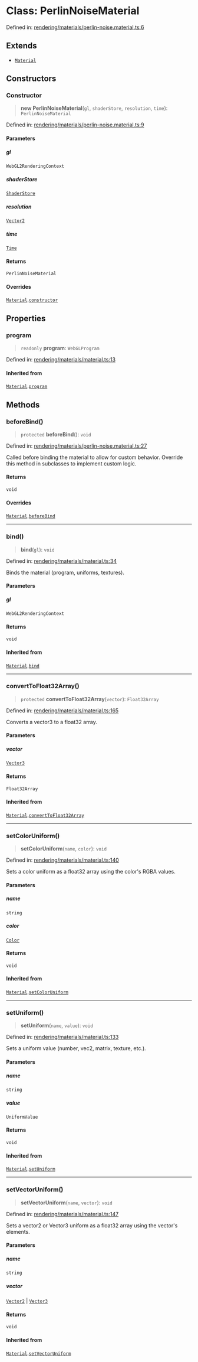 # Class: PerlinNoiseMaterial

Defined in: [rendering/materials/perlin-noise.material.ts:6](https://github.com/Forge-Game-Engine/Forge/blob/7b95769650b59c5ba12aa490e41717344ca6bf1e/src/rendering/materials/perlin-noise.material.ts#L6)

## Extends

- [`Material`](Material.md)

## Constructors

### Constructor

> **new PerlinNoiseMaterial**(`gl`, `shaderStore`, `resolution`, `time`): `PerlinNoiseMaterial`

Defined in: [rendering/materials/perlin-noise.material.ts:9](https://github.com/Forge-Game-Engine/Forge/blob/7b95769650b59c5ba12aa490e41717344ca6bf1e/src/rendering/materials/perlin-noise.material.ts#L9)

#### Parameters

##### gl

`WebGL2RenderingContext`

##### shaderStore

[`ShaderStore`](ShaderStore.md)

##### resolution

[`Vector2`](Vector2.md)

##### time

[`Time`](Time.md)

#### Returns

`PerlinNoiseMaterial`

#### Overrides

[`Material`](Material.md).[`constructor`](Material.md#constructor)

## Properties

### program

> `readonly` **program**: `WebGLProgram`

Defined in: [rendering/materials/material.ts:13](https://github.com/Forge-Game-Engine/Forge/blob/7b95769650b59c5ba12aa490e41717344ca6bf1e/src/rendering/materials/material.ts#L13)

#### Inherited from

[`Material`](Material.md).[`program`](Material.md#program)

## Methods

### beforeBind()

> `protected` **beforeBind**(): `void`

Defined in: [rendering/materials/perlin-noise.material.ts:27](https://github.com/Forge-Game-Engine/Forge/blob/7b95769650b59c5ba12aa490e41717344ca6bf1e/src/rendering/materials/perlin-noise.material.ts#L27)

Called before binding the material to allow for custom behavior.
Override this method in subclasses to implement custom logic.

#### Returns

`void`

#### Overrides

[`Material`](Material.md).[`beforeBind`](Material.md#beforebind)

***

### bind()

> **bind**(`gl`): `void`

Defined in: [rendering/materials/material.ts:34](https://github.com/Forge-Game-Engine/Forge/blob/7b95769650b59c5ba12aa490e41717344ca6bf1e/src/rendering/materials/material.ts#L34)

Binds the material (program, uniforms, textures).

#### Parameters

##### gl

`WebGL2RenderingContext`

#### Returns

`void`

#### Inherited from

[`Material`](Material.md).[`bind`](Material.md#bind)

***

### convertToFloat32Array()

> `protected` **convertToFloat32Array**(`vector`): `Float32Array`

Defined in: [rendering/materials/material.ts:165](https://github.com/Forge-Game-Engine/Forge/blob/7b95769650b59c5ba12aa490e41717344ca6bf1e/src/rendering/materials/material.ts#L165)

Converts a vector3 to a float32 array.

#### Parameters

##### vector

[`Vector3`](Vector3.md)

#### Returns

`Float32Array`

#### Inherited from

[`Material`](Material.md).[`convertToFloat32Array`](Material.md#converttofloat32array)

***

### setColorUniform()

> **setColorUniform**(`name`, `color`): `void`

Defined in: [rendering/materials/material.ts:140](https://github.com/Forge-Game-Engine/Forge/blob/7b95769650b59c5ba12aa490e41717344ca6bf1e/src/rendering/materials/material.ts#L140)

Sets a color uniform as a float32 array using the color's RGBA values.

#### Parameters

##### name

`string`

##### color

[`Color`](Color.md)

#### Returns

`void`

#### Inherited from

[`Material`](Material.md).[`setColorUniform`](Material.md#setcoloruniform)

***

### setUniform()

> **setUniform**(`name`, `value`): `void`

Defined in: [rendering/materials/material.ts:133](https://github.com/Forge-Game-Engine/Forge/blob/7b95769650b59c5ba12aa490e41717344ca6bf1e/src/rendering/materials/material.ts#L133)

Sets a uniform value (number, vec2, matrix, texture, etc.).

#### Parameters

##### name

`string`

##### value

`UniformValue`

#### Returns

`void`

#### Inherited from

[`Material`](Material.md).[`setUniform`](Material.md#setuniform)

***

### setVectorUniform()

> **setVectorUniform**(`name`, `vector`): `void`

Defined in: [rendering/materials/material.ts:147](https://github.com/Forge-Game-Engine/Forge/blob/7b95769650b59c5ba12aa490e41717344ca6bf1e/src/rendering/materials/material.ts#L147)

Sets a vector2 or Vector3 uniform as a float32 array using the vector's elements.

#### Parameters

##### name

`string`

##### vector

[`Vector2`](Vector2.md) | [`Vector3`](Vector3.md)

#### Returns

`void`

#### Inherited from

[`Material`](Material.md).[`setVectorUniform`](Material.md#setvectoruniform)
